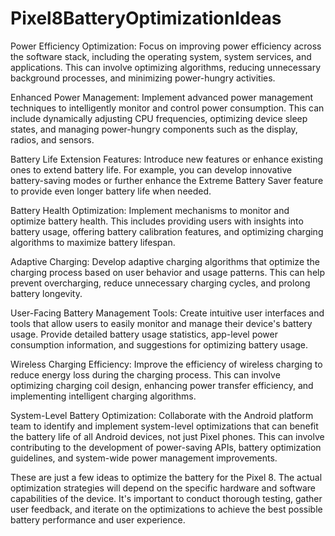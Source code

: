 # Pixel8BatteryOptimizationIdeas



Power Efficiency Optimization: Focus on improving power efficiency across the software stack, including the operating system, system services, and applications. This can involve optimizing algorithms, reducing unnecessary background processes, and minimizing power-hungry activities.

Enhanced Power Management: Implement advanced power management techniques to intelligently monitor and control power consumption. This can include dynamically adjusting CPU frequencies, optimizing device sleep states, and managing power-hungry components such as the display, radios, and sensors.

Battery Life Extension Features: Introduce new features or enhance existing ones to extend battery life. For example, you can develop innovative battery-saving modes or further enhance the Extreme Battery Saver feature to provide even longer battery life when needed.

Battery Health Optimization: Implement mechanisms to monitor and optimize battery health. This includes providing users with insights into battery usage, offering battery calibration features, and optimizing charging algorithms to maximize battery lifespan.

Adaptive Charging: Develop adaptive charging algorithms that optimize the charging process based on user behavior and usage patterns. This can help prevent overcharging, reduce unnecessary charging cycles, and prolong battery longevity.

User-Facing Battery Management Tools: Create intuitive user interfaces and tools that allow users to easily monitor and manage their device's battery usage. Provide detailed battery usage statistics, app-level power consumption information, and suggestions for optimizing battery usage.

Wireless Charging Efficiency: Improve the efficiency of wireless charging to reduce energy loss during the charging process. This can involve optimizing charging coil design, enhancing power transfer efficiency, and implementing intelligent charging algorithms.

System-Level Battery Optimization: Collaborate with the Android platform team to identify and implement system-level optimizations that can benefit the battery life of all Android devices, not just Pixel phones. This can involve contributing to the development of power-saving APIs, battery optimization guidelines, and system-wide power management improvements.

These are just a few ideas to optimize the battery for the Pixel 8. The actual optimization strategies will depend on the specific hardware and software capabilities of the device. It's important to conduct thorough testing, gather user feedback, and iterate on the optimizations to achieve the best possible battery performance and user experience.
